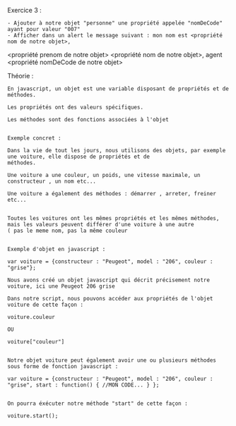 Exercice 3 :

    - Ajouter à notre objet "personne" une propriété appelée "nomDeCode" ayant pour valeur "007"
    - Afficher dans un alert le message suivant : mon nom est <propriété nom de notre objet>,
<propriété prenom de notre objet>
     <propriété nom de notre objet>, agent <propriété nomDeCode de notre objet>


Théorie :

    En javascript, un objet est une variable disposant de propriétés et de méthodes.

    Les propriétés ont des valeurs spécifiques.

    Les méthodes sont des fonctions associées à l'objet


    Exemple concret :

    Dans la vie de tout les jours, nous utilisons des objets, par exemple une voiture, elle dispose de propriétés et de
    méthodes.

    Une voiture a une couleur, un poids, une vitesse maximale, un constructeur , un nom etc...

    Une voiture a également des méthodes : démarrer , arreter, freiner etc...


    Toutes les voitures ont les mêmes propriétés et les mêmes méthodes, mais les valeurs peuvent différer d'une voiture à une autre
    ( pas le meme nom, pas la même couleur


    Exemple d'objet en javascript :

    var voiture = {constructeur : "Peugeot", model : "206", couleur : "grise"};

    Nous avons créé un objet javascript qui décrit précisement notre voiture, ici une Peugeot 206 grise

    Dans notre script, nous pouvons accéder aux propriétés de l'objet voiture de cette façon :

    voiture.couleur

    OU

    voiture["couleur"]


    Notre objet voiture peut également avoir une ou plusieurs méthodes sous forme de fonction javascript :

    var voiture = {constructeur : "Peugeot", model : "206", couleur : "grise", start : function() { //MON CODE... } };


    On pourra éxécuter notre méthode "start" de cette façon :

    voiture.start();


